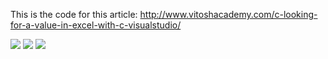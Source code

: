 This is the code for this article:
http://www.vitoshacademy.com/c-looking-for-a-value-in-excel-with-c-visualstudio/

![](http://www.vitoshacademy.com/wp-content/uploads/2018/03/pic1.png)
![](http://www.vitoshacademy.com/wp-content/uploads/2018/03/Capture.png)
![](http://www.vitoshacademy.com/wp-content/uploads/2018/03/pic2.png)

